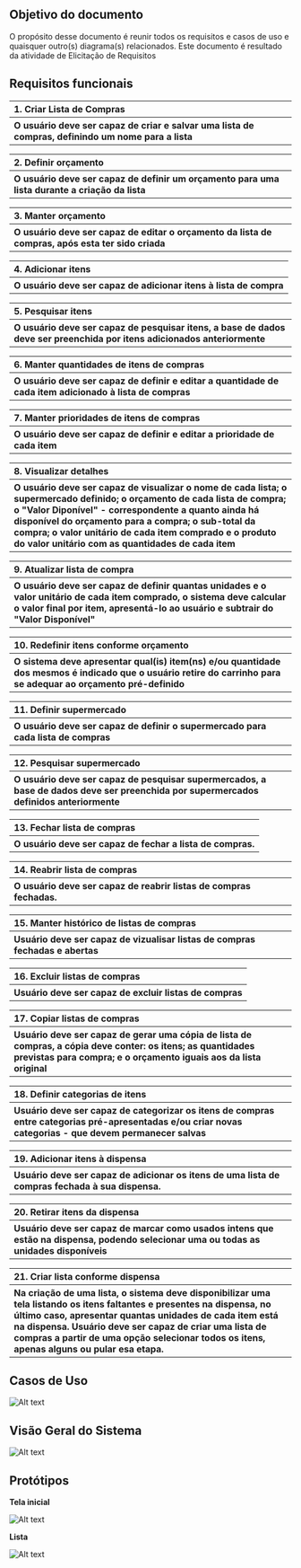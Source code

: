 ## Objetivo do documento  
O propósito desse documento é reunir todos os requisitos e casos de uso e quaisquer outro(s) diagrama(s) relacionados. Este documento é resultado da atividade de Elicitação de Requisitos  
  
## Requisitos funcionais 
  
<table>
  <tr align="left">
    <th>1. Criar Lista de Compras</th>
  </tr>
  <tr align="left">
    <th>O usuário deve ser capaz de criar e salvar uma lista de compras, definindo um nome para a lista</th>
  </tr>
</table>  

<table>
  <tr align="left">
    <th>2. Definir orçamento</th>
  </tr>
  <tr align="left">
    <th>O usuário deve ser capaz de definir um orçamento para uma lista durante a criação da lista</th>
  </tr>
</table>  

<table>
  <tr align="left">
    <th>3. Manter orçamento</th>
  </tr>
  <tr align="left">
    <th>O usuário deve ser capaz de editar o orçamento da lista de compras, após esta ter sido criada</th>
  </tr>  
</table>  
  
<table>
  <tr align="left">
    <th>4. Adicionar itens</th>
  </tr>
  <tr align="left">
    <th>O usuário deve ser capaz de adicionar itens à lista de compra</th>
  </tr>  
</table>  
  
<table>
  <tr align="left">
    <th>5. Pesquisar itens</th>
  </tr>
  <tr align="left">
    <th>O usuário deve ser capaz de pesquisar itens, a base de dados deve ser preenchida por itens adicionados anteriormente</th>
  </tr>  
</table>  
  
<table>
  <tr align="left">
    <th>6. Manter quantidades de itens de compras</th>
  </tr>
  <tr align="left">
    <th>O usuário deve ser capaz de definir e editar a quantidade de cada item adicionado à lista de compras</th>
  </tr>  
</table>  
  
<table>
  <tr align="left">
    <th>7. Manter prioridades de itens de compras</th>
  </tr>
  <tr align="left">
    <th>O usuário deve ser capaz de definir e editar a prioridade de cada item</th>
  </tr>  
</table>  
  
<table>
  <tr align="left">
    <th>8. Visualizar detalhes</th>
  </tr>
  <tr align="left">
    <th>O usuário deve ser capaz de visualizar o nome de cada lista; o supermercado definido; o orçamento de cada lista de compra; o "Valor Diponível" - correspondente a quanto ainda há disponível do orçamento para a compra; o sub-total da compra; o valor unitário de cada item comprado e o produto do valor unitário com as quantidades de cada item</th>
  </tr>  
</table>  
  
<table>
  <tr align="left">
    <th>9. Atualizar lista de compra</th>
  </tr>
  <tr align="left">
    <th>O usuário deve ser capaz de definir quantas unidades e o valor unitário de cada item comprado, o sistema deve calcular o valor final por item, apresentá-lo ao usuário e subtrair do "Valor Disponível"</th>
  </tr>  
</table>  

<table>
  <tr align="left">
    <th>10. Redefinir itens conforme orçamento</th>
  </tr>
  <tr align="left">
    <th>O sistema deve apresentar qual(is) item(ns) e/ou quantidade dos mesmos é indicado que o usuário retire do carrinho para se adequar ao orçamento pré-definido</th>
  </tr>  
</table>  

<table>
  <tr align="left">
    <th>11. Definir supermercado</th>
  </tr>
  <tr align="left">
    <th>O usuário deve ser capaz de definir o supermercado para cada lista de compras</th>
  </tr>  
</table>  

<table>
  <tr align="left">
    <th>12. Pesquisar supermercado</th>
  </tr>
  <tr align="left">
    <th>O usuário deve ser capaz de pesquisar supermercados, a base de dados deve ser preenchida por supermercados definidos anteriormente</th>
  </tr>  
</table>    

<table>
  <tr align="left">
    <th>13. Fechar lista de compras</th>
  </tr>
  <tr align="left">
    <th>O usuário deve ser capaz de fechar a lista de compras.</th>
  </tr>  
</table>  
  
<table>
  <tr align="left">
    <th>14. Reabrir lista de compras</th>
  </tr>
  <tr align="left">
    <th>O usuário deve ser capaz de reabrir listas de compras fechadas.</th>
  </tr>  
</table>
  
<table>
  <tr align="left">
    <th>15. Manter histórico de listas de compras</th>
  </tr>
  <tr align="left">
    <th>Usuário deve ser capaz de vizualisar listas de compras fechadas e abertas</th>
  </tr>  
</table>  

<table>
  <tr align="left">
    <th>16. Excluir listas de compras</th>
  </tr>
  <tr align="left">
    <th>Usuário deve ser capaz de excluir listas de compras</th>
  </tr>  
</table>  

<table>
  <tr align="left">
    <th>17. Copiar listas de compras</th>
  </tr>
  <tr align="left">
    <th>Usuário deve ser capaz de gerar uma cópia de lista de compras, a cópia deve conter: os itens; as quantidades previstas para compra; e o orçamento iguais aos da lista original</th>
  </tr>  
</table>  

<table>
  <tr align="left">
    <th>18. Definir categorias de itens</th>
  </tr>
  <tr align="left">
    <th>Usuário deve ser capaz de categorizar os itens de compras entre categorias pré-apresentadas e/ou criar novas categorias - que devem permanecer salvas</th>
  </tr>  
</table>  

<table>
  <tr align="left">
    <th>19. Adicionar itens à dispensa</th>
  </tr>
  <tr align="left">
    <th>Usuário deve ser capaz de adicionar os itens de uma lista de compras fechada à sua dispensa.</th>
  </tr>  
</table>  

<table>
  <tr align="left">
    <th>20. Retirar itens da dispensa</th>
  </tr>
  <tr align="left">
    <th>Usuário deve ser capaz de marcar como usados intens que estão na dispensa, podendo selecionar uma ou todas as unidades disponíveis</th>
  </tr>  
</table>  

<table>
  <tr align="left">
    <th>21. Criar lista conforme dispensa</th>
  </tr>
  <tr align="left">
    <th>Na criação de uma lista, o sistema deve disponibilizar uma tela listando os itens faltantes e presentes na dispensa, no último caso, apresentar quantas unidades de cada item está na dispensa. Usuário deve ser capaz de criar uma lista de compras a partir de uma opção selecionar todos os itens, apenas alguns ou pular esa etapa.</th>
  </tr>  
</table>  

## Casos de Uso

![Alt text](https://github.com/Caua539/chepa/blob/master/docs/img/Casos_De_Uso_Xepa.png)

## Visão Geral do Sistema
![Alt text](https://github.com/Caua539/chepa/blob/master/docs/img/Fluxograma_Xepa.png)

## Protótipos

**Tela inicial**

![Alt text](https://github.com/Caua539/chepa/blob/master/docs/img/Prototipos/Tela%20inicial.png)

**Lista**

![Alt text](https://github.com/Caua539/chepa/blob/master/docs/img/Prototipos/Lista%20de%20hortifruti.png)


